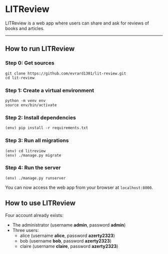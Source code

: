 # LITReview
LITReview is a web app where users can share and ask for reviews of books and articles.

---

## How to run LITReview
### Step 0: Get sources
```
git clone https://github.com/evrard1301/lit-review.git
cd lit-review
```

### Step 1: Create a virtual environment
```
python -m venv env
source env/bin/activate
```
### Step 2: Install dependencies
```
(env) pip install -r requirements.txt
```
### Step 3: Run all migrations
```
(env) cd litreview
(env) ./manage.py migrate
```

### Step 4: Run the server
```
(env) ./manage.py runserver
```

You can now access the web app from your browser at ``localhost:8000``.

## How to use LITReview

Four account already exists:

* The administrator (username **admin**, password **admin**)
* Three users:
  - alice (username **alice**, password **azerty2323**)
  - bob (username **bob**, password **azerty2323**)
  - claire (username **claire**, password **azerty2323**)
